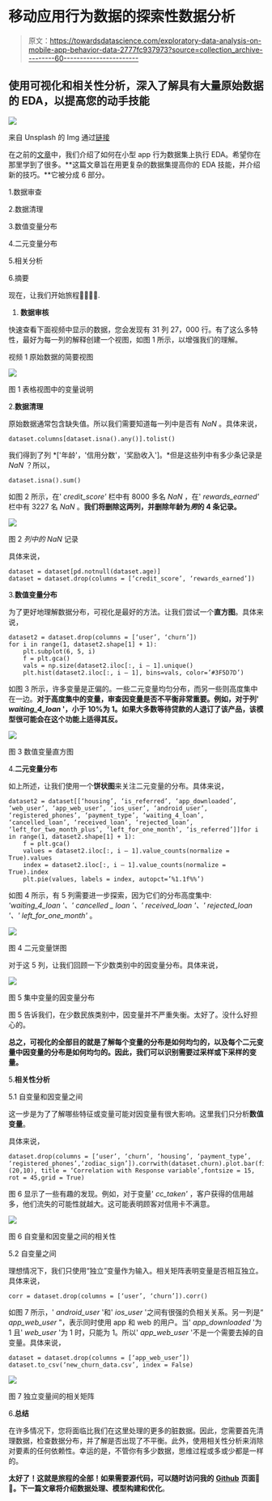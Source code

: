 # 移动应用行为数据的探索性数据分析

> 原文：<https://towardsdatascience.com/exploratory-data-analysis-on-mobile-app-behavior-data-2777fc937973?source=collection_archive---------60----------------------->

## 使用可视化和相关性分析，深入了解具有大量原始数据的 EDA，以提高您的动手技能

![](img/25593f85f5b503d14f39f9e0d593cda5.png)

来自 Unsplash 的 Img 通过[链接](https://unsplash.com/photos/jrh5lAq-mIs)

在之前的[文章](/eda-how-to-on-app-behavior-data-77fde7384a70)中，我们介绍了如何在小型 app 行为数据集上执行 EDA。希望你在那里学到了很多。**这篇文章旨在用更复杂的数据集提高你的 EDA 技能，并介绍新的技巧。**它被分成 6 部分。

1.数据审查

2.数据清理

3.数值变量分布

4.二元变量分布

5.相关分析

6.摘要

现在，让我们开始旅程🏃‍♂️🏃‍♀️.

1.  **数据审核**

快速查看下面视频中显示的数据，您会发现有 31 列 27，000 行。有了这么多特性，最好为每一列的解释创建一个视图，如图 1 所示，以增强我们的理解。

视频 1 原始数据的简要视图

![](img/d4e6150244ddc1a45dad4e4ac98d5886.png)

图 1 表格视图中的变量说明

2.**数据清理**

原始数据通常包含缺失值。所以我们需要知道每一列中是否有 *NaN* 。具体来说，

```
dataset.columns[dataset.isna().any()].tolist()
```

我们得到了列 *['年龄'，'信用分数'，'奖励收入']。*但是这些列中有多少条记录是 *NaN* ？所以，

```
dataset.isna().sum()
```

如图 2 所示，在' *credit_score'* 栏中有 8000 多名 *NaN* ，在' *rewards_earned'* 栏中有 3227 名 *NaN* 。**我们将删除这两列，并删除年龄为*男*的 4 条记录。**

![](img/e9f9bcc26674640831c16c434bebedad.png)

图 2 *列中的 NaN* 记录

具体来说，

```
dataset = dataset[pd.notnull(dataset.age)]
dataset = dataset.drop(columns = [‘credit_score’, ‘rewards_earned’])
```

3.**数值变量分布**

为了更好地理解数据分布，可视化是最好的方法。让我们尝试一个**直方图**。具体来说，

```
dataset2 = dataset.drop(columns = [‘user’, ‘churn’])
for i in range(1, dataset2.shape[1] + 1):
    plt.subplot(6, 5, i)
    f = plt.gca()
    vals = np.size(dataset2.iloc[:, i — 1].unique()
    plt.hist(dataset2.iloc[:, i — 1], bins=vals, color=’#3F5D7D’)
```

如图 3 所示，许多变量是正偏的。一些二元变量均匀分布，而另一些则高度集中在一边。**对于高度集中的变量，审查因变量是否不平衡非常重要。例如，对于列' *waiting_4_loan* '，小于 10%为 1。如果大多数等待贷款的人退订了该产品，该模型很可能会在这个功能上适得其反。**

![](img/522246d9d5f085aae410bbd8d6cd849a.png)

图 3 数值变量直方图

4.**二元变量分布**

如上所述，让我们使用一个**饼状图**来关注二元变量的分布。具体来说，

```
dataset2 = dataset[[‘housing’, ‘is_referred’, ‘app_downloaded’, ‘web_user’, ‘app_web_user’, ‘ios_user’, ‘android_user’, ‘registered_phones’, ‘payment_type’, ‘waiting_4_loan’, ‘cancelled_loan’, ‘received_loan’, ‘rejected_loan’, ‘left_for_two_month_plus’, ‘left_for_one_month’, ‘is_referred’]]for i in range(1, dataset2.shape[1] + 1):
    f = plt.gca()
    values = dataset2.iloc[:, i — 1].value_counts(normalize = True).values
    index = dataset2.iloc[:, i — 1].value_counts(normalize = True).index
    plt.pie(values, labels = index, autopct=’%1.1f%%’)
```

如图 4 所示，有 5 列需要进一步探索，因为它们的分布高度集中: *'waiting_4_loan '、' cancelled _ loan '、' received_loan '、' rejected_loan '、' left_for_one_month'* 。

![](img/512dfd1827d5568e2a560255619aeab0.png)

图 4 二元变量饼图

对于这 5 列，让我们回顾一下少数类别中的因变量分布。具体来说，

![](img/bdbb08773352e6ebaf27ae32d5bd0332.png)

图 5 集中变量的因变量分布

图 5 告诉我们，在少数民族类别中，因变量并不严重失衡。太好了。没什么好担心的。

**总之，可视化的全部目的就是了解每个变量的分布是如何均匀的，以及每个二元变量中因变量的分布是如何均匀的。因此，我们可以识别需要过采样或下采样的变量。**

5.**相关性分析**

5.1 自变量和因变量之间

这一步是为了了解哪些特征或变量可能对因变量有很大影响。这里我们只分析**数值变量**。

具体来说，

```
dataset.drop(columns = [‘user’, ‘churn’, ‘housing’, ‘payment_type’, ‘registered_phones’,‘zodiac_sign’]).corrwith(dataset.churn).plot.bar(figsize=(20,10), title = ‘Correlation with Response variable’,fontsize = 15, rot = 45,grid = True)
```

图 6 显示了一些有趣的发现。例如，对于变量' *cc_taken'* ，客户获得的信用越多，他们流失的可能性就越大。这可能表明顾客对信用卡不满意。

![](img/706f41a92f41c7f0be67f9fd2a010fc8.png)

图 6 自变量和因变量之间的相关性

5.2 自变量之间

理想情况下，我们只使用“独立”变量作为输入。相关矩阵表明变量是否相互独立。具体来说，

```
corr = dataset.drop(columns = [‘user’, ‘churn’]).corr()
```

如图 7 所示，' *android_user* '和' *ios_user* '之间有很强的负相关关系。另一列是“ *app_web_user* ”，表示同时使用 app 和 web 的用户。当' *app_downloaded* '为 1 且' *web_user* '为 1 时，只能为 1。所以' *app_web_user* '不是一个需要去掉的自变量。具体来说，

```
dataset = dataset.drop(columns = [‘app_web_user’])
dataset.to_csv(‘new_churn_data.csv’, index = False)
```

![](img/509d494357bbd6fff26a3bf1eb18a2c2.png)

图 7 独立变量间的相关矩阵

6.**总结**

在许多情况下，您将面临比我们在这里处理的更多的脏数据。因此，您需要首先清理数据，检查数据分布，并了解是否出现了不平衡。此外，使用相关性分析来消除对要素的任何依赖性。幸运的是，不管你有多少数据，思维过程或多或少都是一样的。

**太好了！这就是旅程的全部！如果需要源代码，可以随时访问我的** [**Github**](https://github.com/luke4u/Customer_Behaviour_Prediction/tree/main/churn_prediction) **页面**🤞🤞**。下一篇文章将介绍数据处理、模型构建和优化**。
